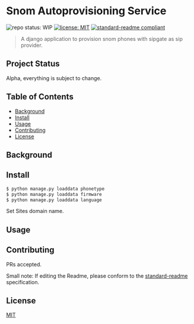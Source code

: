 # Snom Autoprovisioning Service

![repo status: WIP](https://img.shields.io/badge/repo%20status-WIP-yellow)
[![license: MIT](https://img.shields.io/badge/License-MIT-yellow.svg)](https://opensource.org/licenses/MIT)
[![standard-readme compliant](https://img.shields.io/badge/readme%20style-standard-brightgreen.svg?style=flat-square)](https://github.com/RichardLitt/standard-readme)

>A django application to provision snom phones with sipgate as sip provider.

## Project Status

Alpha, everything is subject to change.

## Table of Contents

- [Background](#background)
- [Install](#install)
- [Usage](#usage)
- [Contributing](#contributing)
- [License](#license)

## Background

## Install

```bash
$ python manage.py loaddata phonetype
$ python manage.py loaddata firmware
$ python manage.py loaddata language
```

Set Sites domain name.

## Usage

## Contributing

PRs accepted.

Small note: If editing the Readme, please conform to the [standard-readme](https://github.com/RichardLitt/standard-readme) specification.

## License

[MIT](LICENSE)
